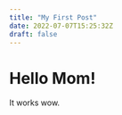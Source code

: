 ```yaml
---
title: "My First Post"
date: 2022-07-07T15:25:32Z
draft: false
---
```


# Hello Mom!

It works wow.
